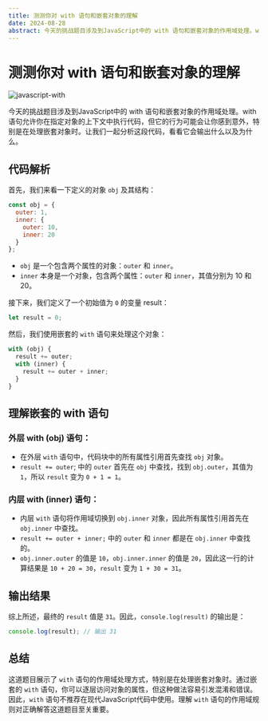 ```yaml
---
title: 测测你对 with 语句和嵌套对象的理解
date: 2024-08-28
abstract: 今天的挑战题目涉及到JavaScript中的 with 语句和嵌套对象的作用域处理。with 语句允许你在指定对象的上下文中执行代码，但它的行为可能会让你感到意外，特别是在处理嵌套对象时。让我们一起分析这段代码，看看它会输出什么以及为什么。
---
```


# 测测你对 with 语句和嵌套对象的理解

![javascript-with](https://mmbiz.qpic.cn/sz_mmbiz_png/KEXUm19zKo4lWUdrNty8ibfWvEkCEbDrLpkOia8tYjdZNLhTpRAibKPGOPKCclma7Cicl4b2JXLkVr6yMngV6UGzag/640?wx_fmt=png&from=appmsg&tp=webp&wxfrom=5&wx_lazy=1&wx_co=1)

今天的挑战题目涉及到JavaScript中的 with 语句和嵌套对象的作用域处理。with 语句允许你在指定对象的上下文中执行代码，但它的行为可能会让你感到意外，特别是在处理嵌套对象时。让我们一起分析这段代码，看看它会输出什么以及为什么。

## 代码解析

首先，我们来看一下定义的对象 `obj` 及其结构：

```javascript
const obj = {
  outer: 1,
  inner: {
    outer: 10,
    inner: 20
  }
};
```

- `obj` 是一个包含两个属性的对象：`outer` 和 `inner`。
- `inner` 本身是一个对象，包含两个属性：`outer` 和 `inner`，其值分别为 10 和 20。

接下来，我们定义了一个初始值为 `0` 的变量 result：

```javascript
let result = 0;
```

然后，我们使用嵌套的 `with` 语句来处理这个对象：

```javascript
with (obj) {
  result += outer;
  with (inner) {
    result += outer + inner;
  }
}
```

## 理解嵌套的 with 语句

### 外层 with (obj) 语句：

- 在外层 `with` 语句中，代码块中的所有属性引用首先查找 `obj` 对象。
- `result += outer`; 中的 `outer` 首先在 `obj` 中查找，找到 `obj.outer`，其值为 `1`，所以 `result` 变为 `0 + 1 = 1`。

### 内层 with (inner) 语句：

- 内层 `with` 语句将作用域切换到 `obj.inner` 对象，因此所有属性引用首先在 `obj.inner` 中查找。
- `result += outer + inner;` 中的 `outer` 和 `inner` 都是在 `obj.inner` 中查找的。
- `obj.inner.outer` 的值是 `10`，`obj.inner.inner` 的值是 `20`，因此这一行的计算结果是 `10 + 20 = 30`，`result` 变为 `1 + 30 = 31`。

## 输出结果

综上所述，最终的 `result` 值是 `31`。因此，`console.log(result)` 的输出是：

```javascript
console.log(result); // 输出 31
```

## 总结

这道题目展示了 `with` 语句的作用域处理方式，特别是在处理嵌套对象时。通过嵌套的 `with` 语句，你可以逐层访问对象的属性，但这种做法容易引发混淆和错误。因此，`with` 语句不推荐在现代JavaScript代码中使用。理解 `with` 语句的作用域规则对正确解答这道题目至关重要。
